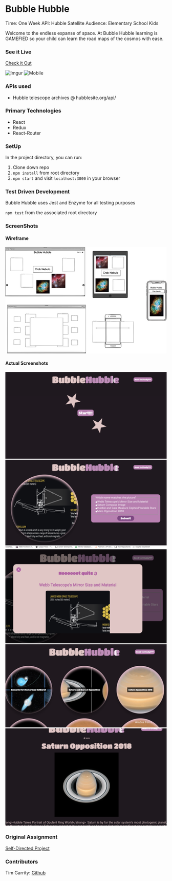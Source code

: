 # Bubble Hubble

Time: One Week
API: Hubble Satellite
Audience: Elementary School Kids

Welcome to the endless expanse of space. At Bubble Hubble learning is GAMEFIED so your child can learn the road maps of the cosmos with ease.

### See it Live
[Check it Out](https://salamandastron1.github.io/hubble-bubble)

![Imgur](https://i.imgur.com/jt8VO6b.gifv)
![Mobile](https://i.imgur.com/fu5Bqes.gifv)

### APIs used
* Hubble telescope archives @ hubblesite.org/api/

### Primary Technologies
* React
* Redux
* React-Router

### SetUp

In the project directory, you can run:

1. Clone down repo
2. `npm install` from root directory
3. `npm start` and visit `localhost:3000` in your browser

### Test Driven Development

Bubble Hubble uses Jest and Enzyme for all testing purposes

`npm test` from the associated root directory

### ScreenShots

#### Wireframe

![Wireframe](./public/bubble-hubble.png)

#### Actual Screenshots

![ScreenShot1](./public/1-screenshot.png)
![ScreenShot2](./public/2-screenshot.png)
![ScreenShot3](./public/3-screenshot.png)
![ScreenShot4](./public/4-screenshot.png)
![ScreenShot5](./public/5-screenshot.png)

### Original Assignment

[Self-Directed Project](http://frontend.turing.io/projects/self-directed-project.html)

### Contributors

Tim Garrity: [Github](https://github.com/Salamandastron1)<br>
